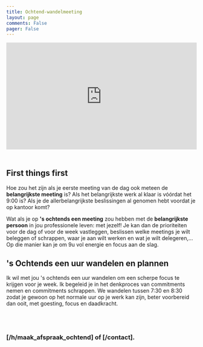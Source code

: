 ```yaml
---
title: Ochtend-wandelmeeting
layout: page
comments: False
pager: False
---
```

<div class="row">
<div class="col-md-8 col-md-offset-2 content" style="text-align:center;padding-bottom:20px">
<div class="" style="padding:56.24% 0 0 0;position:relative;">
<iframe
style="position:absolute;top:0;left:0;width:100%;height:100%;"
src="https://www.youtube.com/embed/a6gXBgH6WNk?cc_load_policy=1&modestbranding=1&rel=0&showinfo=0&autoplay=1&mute=1" 
frameborder="0" allow="accelerometer; autoplay; encrypted-media; gyroscope; picture-in-picture" allowfullscreen>
</iframe>
</div>
</div>
</div>

## First things first

Hoe zou het zijn als je eerste meeting van de dag ook meteen de **belangrijkste meeting** is? Als het belangrijkste werk al klaar is vóórdat het 9:00 is? Als je de allerbelangrijkste beslissingen al genomen hebt voordat je op kantoor komt?

Wat als je op **'s ochtends een meeting** zou hebben met de **belangrijkste persoon** in jou professionele leven: met jezelf! Je kan dan de prioriteiten voor de dag of voor de week vastleggen, beslissen welke meetings je wilt beleggen of schrappen, waar je aan wilt werken en wat je wilt delegeren,... Op die manier kan je om 9u vol energie en focus aan de slag.

## 's Ochtends een uur wandelen en plannen

Ik wil met jou 's ochtends een uur wandelen om een scherpe focus te krijgen voor je week. Ik begeleid je in het denkproces van commitments nemen en commitments schrappen. We wandelen tussen 7:30 en 8:30 zodat je gewoon op het normale uur op je werk kan zijn, beter voorbereid dan ooit, met goesting, focus en daadkracht.  

<br/>
<br/>

### [/h/maak_afspraak_ochtend] of [/contact].
